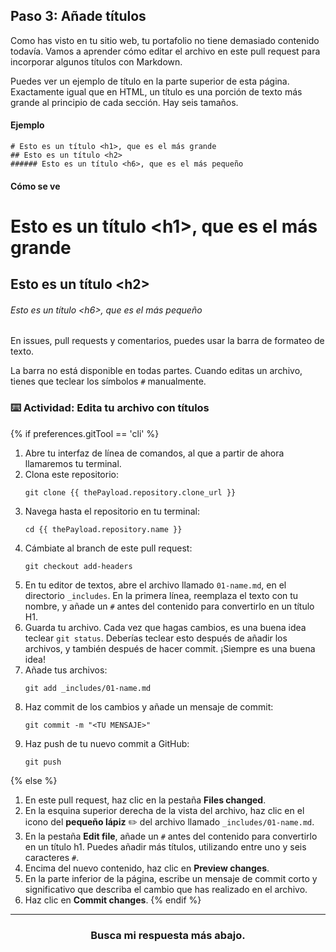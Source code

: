 ## Paso 3: Añade títulos

Como has visto en tu sitio web, tu portafolio no tiene demasiado contenido todavía. Vamos a aprender cómo editar el archivo en este pull request para incorporar algunos títulos con Markdown.

Puedes ver un ejemplo de título en la parte superior de esta página. Exactamente igual que en HTML, un título es una porción de texto más grande al principio de cada sección. Hay seis tamaños.

#### Ejemplo

```
# Esto es un título <h1>, que es el más grande
## Esto es un título <h2> 
###### Esto es un título <h6>, que es el más pequeño
```

#### Cómo se ve

# Esto es un título &lt;h1&gt;, que es el más grande
## Esto es un título &lt;h2&gt; 
###### Esto es un título &lt;h6&gt;, que es el más pequeño

En issues, pull requests y comentarios, puedes usar la barra de formateo de texto.

La barra no está disponible en todas partes. Cuando editas un archivo, tienes que teclear los símbolos `#` manualmente.

### :keyboard: Actividad: Edita tu archivo con títulos

{% if preferences.gitTool == 'cli' %}
1. Abre tu interfaz de línea de comandos, al que a partir de ahora llamaremos tu terminal.
1. Clona este repositorio:
      ```shell
      git clone {{ thePayload.repository.clone_url }}
      ```
1. Navega hasta el repositorio en tu terminal:
      ```shell
      cd {{ thePayload.repository.name }}
      ```
1. Cámbiate al branch de este pull request:
      ```shell
      git checkout add-headers
      ```
1. En tu editor de textos, abre el archivo llamado `01-name.md`, en el directorio `_includes`. En la primera línea, reemplaza el texto con tu nombre, y añade un `#` antes del contenido para convertirlo en un título H1.
1. Guarda tu archivo. Cada vez que hagas cambios, es una buena idea teclear `git status`. Deberías teclear esto después de añadir los archivos, y también después de hacer commit. ¡Siempre es una buena idea!
1. Añade tus archivos:
      ```shell
      git add _includes/01-name.md
      ```
1. Haz commit de los cambios y añade un mensaje de commit:
      ```shell
      git commit -m "<TU MENSAJE>"
      ```
1. Haz push de tu nuevo commit a GitHub:
      ```shell
      git push
      ```
{% else %}
1. En este pull request, haz clic en la pestaña **Files changed**.
1. En la esquina superior derecha de la vista del archivo, haz clic en el icono del **pequeño lápiz** ✏️ del archivo llamado `_includes/01-name.md`.
1. En la pestaña **Edit file**, añade un `#` antes del contenido para convertirlo en un título h1. Puedes añadir más títulos, utilizando entre uno y seis caracteres `#`.
1. Encima del nuevo contenido, haz clic en **Preview changes**.
1. En la parte inferior de la página, escribe un mensaje de commit corto y significativo que describa el cambio que has realizado en el archivo.
1. Haz clic en **Commit changes**.
{% endif %}

<hr>
<h3 align="center">Busca mi respuesta más abajo.</h3>
